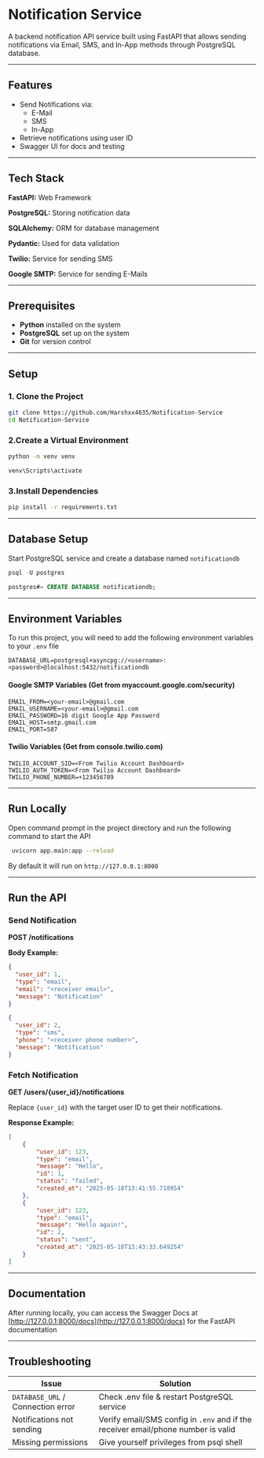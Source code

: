 
# Notification Service

A backend notification API service built using FastAPI that allows sending notifications via Email, SMS, and In-App methods through PostgreSQL database.

---

## Features

- Send Notifications via:
    - E-Mail
    - SMS
    - In-App
- Retrieve notifications using user ID
- Swagger UI for docs and testing

---

## Tech Stack

**FastAPI:** Web Framework

**PostgreSQL:** Storing notification data

**SQLAlchemy:** ORM for database management

**Pydantic:** Used for data validation

**Twilio:** Service for sending SMS

**Google SMTP:** Service for sending E-Mails

---

## Prerequisites

- **Python** installed on the system
- **PostgreSQL** set up on the system
- **Git** for version control

---

## Setup

### 1️. Clone the Project

```bash
git clone https://github.com/Harshxx4635/Notification-Service
cd Notification-Service
```

### 2️.Create a Virtual Environment

```bash
python -m venv venv

venv\Scripts\activate
```

### 3️.Install Dependencies

```bash
pip install -r requirements.txt
```

---

## Database Setup

Start PostgreSQL service and create a database named `notificationdb`

```sql
psql -U postgres

postgres#= CREATE DATABASE notificationdb;
```

---

## Environment Variables

To run this project, you will need to add the following environment variables to your `.env` file

```env
DATABASE_URL=postgresql+asyncpg://<username>:<password>@localhost:5432/notificationdb
```

#### Google SMTP Variables (Get from myaccount.google.com/security)

```env
EMAIL_FROM=<your-email>@gmail.com
EMAIL_USERNAME=<your-email>@gmail.com
EMAIL_PASSWORD=16 digit Google App Password
EMAIL_HOST=smtp.gmail.com  
EMAIL_PORT=587
```


#### Twilio Variables (Get from console.twilio.com)

```env
TWILIO_ACCOUNT_SID=<From Twilio Account Dashboard>
TWILIO_AUTH_TOKEN=<From Twilio Account Dashboard>
TWILIO_PHONE_NUMBER=+123456789
```

---

## Run Locally

Open command prompt in the project directory and run the following command to start the API

```bash
 uvicorn app.main:app --reload
```

By default it will run on `http://127.0.0.1:8000`

---

## Run the API

### Send Notification

**POST /notifications**

**Body Example:**
```json
{
  "user_id": 1,
  "type": "email",
  "email": "<receiver email>",
  "message": "Notification"
}
```

```json
{
  "user_id": 2,
  "type": "sms",
  "phone": "<receiver phone number>",
  "message": "Notification"
}
```

### Fetch Notification

**GET /users/{user_id}/notifications**

Replace `{user_id}` with the target user ID to get their notifications.


**Response Example:**
```json
[
    {
        "user_id": 123,
        "type": "email",
        "message": "Hello",
        "id": 1,
        "status": "failed",
        "created_at": "2025-05-18T13:41:55.718954"
    },
    {
        "user_id": 123,
        "type": "email",
        "message": "Hello again!",
        "id": 2,
        "status": "sent",
        "created_at": "2025-05-18T13:43:33.649254"
    }
]
```

---

## Documentation

After running locally, you can access the Swagger Docs at [http://127.0.0.1:8000/docs](http://127.0.0.1:8000/docs) for the FastAPI documentation

---

## Troubleshooting

| Issue                            | Solution                                                  |
|----------------------------------|-----------------------------------------------------------|
| `DATABASE_URL`  / Connection error             | Check .env file & restart PostgreSQL service                     |
| Notifications not sending        | Verify email/SMS config in `.env` and if the receiver email/phone number is valid                        |
| Missing permissions        | Give yourself privileges from psql shell                        |
